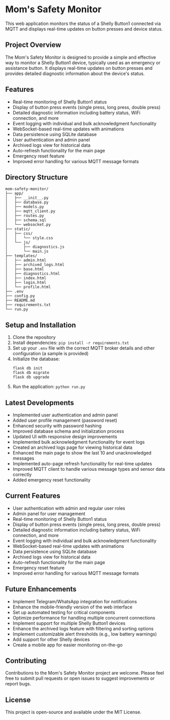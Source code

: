 # Mom's Safety Monitor

This web application monitors the status of a Shelly Button1 connected via MQTT and displays real-time updates on button presses and device status.

## Project Overview

The Mom's Safety Monitor is designed to provide a simple and effective way to monitor a Shelly Button1 device, typically used as an emergency or assistance button. It displays real-time updates on button presses and provides detailed diagnostic information about the device's status.

## Features

- Real-time monitoring of Shelly Button1 status
- Display of button press events (single press, long press, double press)
- Detailed diagnostic information including battery status, WiFi connection, and more
- Event logging with individual and bulk acknowledgment functionality
- WebSocket-based real-time updates with animations
- Data persistence using SQLite database
- User authentication and admin panel
- Archived logs view for historical data
- Auto-refresh functionality for the main page
- Emergency reset feature
- Improved error handling for various MQTT message formats

## Directory Structure

```
mom-safety-monitor/
├── app/
│   ├── __init__.py
│   ├── database.py
│   ├── models.py
│   ├── mqtt_client.py
│   ├── routes.py
│   ├── schema.sql
│   └── websocket.py
├── static/
│   ├── css/
│   │   └── style.css
│   └── js/
│       ├── diagnostics.js
│       └── main.js
├── templates/
│   ├── admin.html
│   ├── archived_logs.html
│   ├── base.html
│   ├── diagnostics.html
│   ├── index.html
│   ├── login.html
│   └── profile.html
├── .env
├── config.py
├── README.md
├── requirements.txt
└── run.py
```

## Setup and Installation

1. Clone the repository
2. Install dependencies: `pip install -r requirements.txt`
3. Set up your `.env` file with the correct MQTT broker details and other configuration (a sample is provided)
4. Initialize the database:
   ```
   flask db init
   flask db migrate
   flask db upgrade
   ```
5. Run the application: `python run.py`

## Latest Developments

- Implemented user authentication and admin panel
- Added user profile management (password reset)
- Enhanced security with password hashing
- Improved database schema and initialization process
- Updated UI with responsive design improvements
- Implemented bulk acknowledgment functionality for event logs
- Created an archived logs page for viewing historical data
- Enhanced the main page to show the last 10 and unacknowledged messages
- Implemented auto-page refresh functionality for real-time updates
- Improved MQTT client to handle various message types and sensor data correctly
- Added emergency reset functionality

## Current Features

- User authentication with admin and regular user roles
- Admin panel for user management
- Real-time monitoring of Shelly Button1 status
- Display of button press events (single press, long press, double press)
- Detailed diagnostic information including battery status, WiFi connection, and more
- Event logging with individual and bulk acknowledgment functionality
- WebSocket-based real-time updates with animations
- Data persistence using SQLite database
- Archived logs view for historical data
- Auto-refresh functionality for the main page
- Emergency reset feature
- Improved error handling for various MQTT message formats

## Future Enhancements

- Implement Telegram/WhatsApp integration for notifications
- Enhance the mobile-friendly version of the web interface
- Set up automated testing for critical components
- Optimize performance for handling multiple concurrent connections
- Implement support for multiple Shelly Button1 devices
- Enhance the archived logs feature with filtering and sorting options
- Implement customizable alert thresholds (e.g., low battery warnings)
- Add support for other Shelly devices
- Create a mobile app for easier monitoring on-the-go

## Contributing

Contributions to the Mom's Safety Monitor project are welcome. Please feel free to submit pull requests or open issues to suggest improvements or report bugs.

## License

This project is open-source and available under the MIT License.
